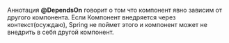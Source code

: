 Аннотация **@DependsOn** говорит о том что компонент явно зависим от другого компонента. Если Компонент внедряется через контекст(осуждаю), Spring не поймет этого и компонент может не внедрить в себя другой компонент.
